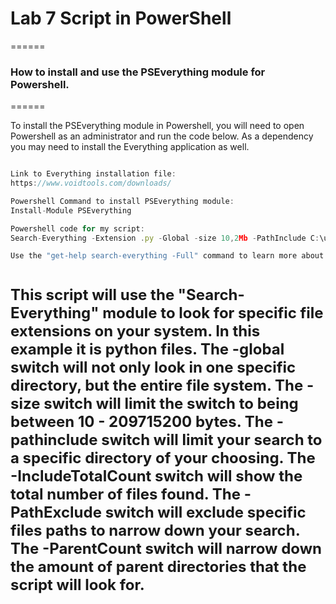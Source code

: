 # Lab 7 Script in PowerShell

======

### How to install and use the PSEverything module for Powershell.

======

To install the PSEverything module in Powershell, you will need to open Powershell as an administrator and run the code below. As a dependency you may need to install the Everything application as well.

```javascript 

Link to Everything installation file:
https://www.voidtools.com/downloads/

Powershell Command to install PSEverything module:
Install-Module PSEverything

Powershell code for my script:
Search-Everything -Extension .py -Global -size 10,2Mb -PathInclude C:\users\Freez\OneDrive -IncludeTotalCount -PathExclude C:\users\freez\.vscode -ParentCount 9

Use the "get-help search-everything -Full" command to learn more about the module and parameters. 

```
<font size="5">This script will use the "Search-Everything" module to look for specific file extensions on your system. In this example it is python files. The -global switch will not only look in one specific directory, but the entire file system.
The -size switch will limit the switch to being between 10 - 209715200 bytes. The -pathinclude switch will limit your search to a specific directory of your choosing. 
The -IncludeTotalCount switch will show the total number of files found. The -PathExclude switch will exclude specific files paths to narrow down your search. The
-ParentCount switch will narrow down the amount of parent directories that the script will look for. </font>
======
